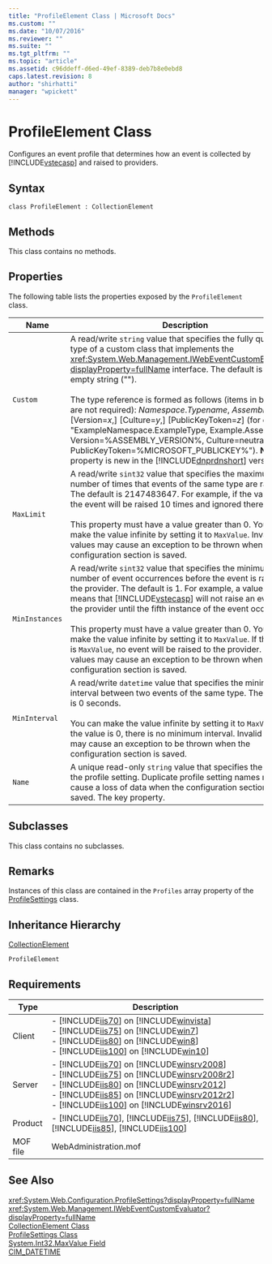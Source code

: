 ```yaml
---
title: "ProfileElement Class | Microsoft Docs"
ms.custom: ""
ms.date: "10/07/2016"
ms.reviewer: ""
ms.suite: ""
ms.tgt_pltfrm: ""
ms.topic: "article"
ms.assetid: c96ddeff-d6ed-49ef-8389-deb7b8e0ebd8
caps.latest.revision: 8
author: "shirhatti"
manager: "wpickett"
---
```

# ProfileElement Class
Configures an event profile that determines how an event is collected by [!INCLUDE[vstecasp](../../reference/includes/vstecasp-md.md)] and raised to providers.  
  
## Syntax  
  
```vbs  
class ProfileElement : CollectionElement  
```  
  
## Methods  
 This class contains no methods.  
  
## Properties  
 The following table lists the properties exposed by the `ProfileElement` class.  
  
|Name|Description|  
|----------|-----------------|  
|`Custom`|A read/write `string` value that specifies the fully qualified type of a custom class that implements the <xref:System.Web.Management.IWebEventCustomEvaluator?displayProperty=fullName> interface. The default is an empty string ("").<br /><br /> The type reference is formed as follows (items in brackets are not required): *Namespace*.*Typename*, *Assemblyname*[,] [Version=*x*,] [Culture=*y*,] [PublicKeyToken=*z*] (for example, "ExampleNamespace.ExampleType, Example.Assembly, Version=%ASSEMBLY_VERSION%, Culture=neutral, PublicKeyToken=%MICROSOFT_PUBLICKEY%"). **Note:**  This property is new in the [!INCLUDE[dnprdnshort](../../reference/admin/includes/dnprdnshort-md.md)] version 2.0.|  
|`MaxLimit`|A read/write `sint32` value that specifies the maximum number of times that events of the same type are raised. The default is 2147483647. For example, if the value is 10, the event will be raised 10 times and ignored thereafter.<br /><br /> This property must have a value greater than 0. You can make the value infinite by setting it to `MaxValue`. Invalid values may cause an exception to be thrown when the configuration section is saved.|  
|`MinInstances`|A read/write `sint32` value that specifies the minimum number of event occurrences before the event is raised to the provider. The default is 1. For example, a value of 5 means that [!INCLUDE[vstecasp](../../reference/includes/vstecasp-md.md)] will not raise an event to the provider until the fifth instance of the event occurs.<br /><br /> This property must have a value greater than 0. You can make the value infinite by setting it to `MaxValue`. If the value is `MaxValue`, no event will be raised to the provider. Invalid values may cause an exception to be thrown when the configuration section is saved.|  
|`MinInterval`|A read/write `datetime` value that specifies the minimum interval between two events of the same type. The default is 0 seconds.<br /><br /> You can make the value infinite by setting it to `MaxValue`. If the value is 0, there is no minimum interval. Invalid values may cause an exception to be thrown when the configuration section is saved.|  
|`Name`|A unique read-only `string` value that specifies the name of the profile setting. Duplicate profile setting names may cause a loss of data when the configuration section is saved. The key property.|  
  
## Subclasses  
 This class contains no subclasses.  
  
## Remarks  
 Instances of this class are contained in the `Profiles` array property of the [ProfileSettings](../../reference/admin/profilesettings-class.md) class.  
  
## Inheritance Hierarchy  
 [CollectionElement](../../reference/admin/collectionelement-class.md)  
  
 `ProfileElement`  
  
## Requirements  
  
|Type|Description|  
|----------|-----------------|  
|Client|-   [!INCLUDE[iis70](../../reference/admin/includes/iis70-md.md)] on [!INCLUDE[winvista](../../reference/admin/includes/winvista-md.md)]<br />-   [!INCLUDE[iis75](../../reference/admin/includes/iis75-md.md)] on [!INCLUDE[win7](../../reference/admin/includes/win7-md.md)]<br />-   [!INCLUDE[iis80](../../reference/admin/includes/iis80-md.md)] on [!INCLUDE[win8](../../reference/admin/includes/win8-md.md)]<br />-   [!INCLUDE[iis100](../../reference/admin/includes/iis100-md.md)] on [!INCLUDE[win10](../../reference/admin/includes/win10-md.md)]|  
|Server|-   [!INCLUDE[iis70](../../reference/admin/includes/iis70-md.md)] on [!INCLUDE[winsrv2008](../../reference/admin/includes/winsrv2008-md.md)]<br />-   [!INCLUDE[iis75](../../reference/admin/includes/iis75-md.md)] on [!INCLUDE[winsrv2008r2](../../reference/admin/includes/winsrv2008r2-md.md)]<br />-   [!INCLUDE[iis80](../../reference/admin/includes/iis80-md.md)] on [!INCLUDE[winsrv2012](../../reference/admin/includes/winsrv2012-md.md)]<br />-   [!INCLUDE[iis85](../../reference/admin/includes/iis85-md.md)] on [!INCLUDE[winsrv2012r2](../../reference/admin/includes/winsrv2012r2-md.md)]<br />-   [!INCLUDE[iis100](../../reference/admin/includes/iis100-md.md)] on [!INCLUDE[winsrv2016](../../reference/admin/includes/winsrv2016-md.md)]|  
|Product|-   [!INCLUDE[iis70](../../reference/admin/includes/iis70-md.md)], [!INCLUDE[iis75](../../reference/admin/includes/iis75-md.md)], [!INCLUDE[iis80](../../reference/admin/includes/iis80-md.md)], [!INCLUDE[iis85](../../reference/admin/includes/iis85-md.md)], [!INCLUDE[iis100](../../reference/admin/includes/iis100-md.md)]|  
|MOF file|WebAdministration.mof|  
  
## See Also  
 <xref:System.Web.Configuration.ProfileSettings?displayProperty=fullName>   
 <xref:System.Web.Management.IWebEventCustomEvaluator?displayProperty=fullName>   
 [CollectionElement Class](../../reference/admin/collectionelement-class.md)   
 [ProfileSettings Class](../../reference/admin/profilesettings-class.md)   
 [System.Int32.MaxValue Field](http://go.microsoft.com/fwlink/?LinkId=69329)   
 [CIM_DATETIME](http://go.microsoft.com/fwlink/?LinkId=57551)